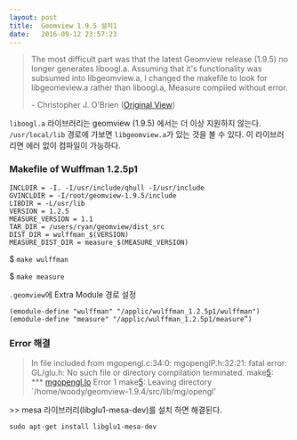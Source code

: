 ```yaml
---
layout: post
title:  Geomview 1.9.5 설치1
date:   2016-09-12 23:57:23
---
```


> The most difficult part was that the latest Geomview release (1.9.5) no longer generates liboogl.a. Assuming that it's functionality was subsumed into libgeomview.a, I changed the makefile to look for libgeomeview.a rather than liboogl.a, Measure compiled without error.
> 
> \- Christopher J. O'Brien     ([Original View](https://sourceforge.net/p/geomview/mailman/message/29503281/))

`liboogl.a` 라이브러리는 geomview (1.9.5) 에서는 더 이상 지원하지 않는다.
`/usr/local/lib` 경로에 가보면 `libgeomview.a`가 있는 것을 볼 수 있다.
이 라이브러리면 에러 없이 컴파일이 가능하다.


### **Makefile of Wulffman 1.2.5p1**

```  
INCLDIR = -I. -I/usr/include/qhull -I/usr/include  
GVINCLDIR = -I/root/geomview-1.9.5/include  
LIBDIR = -L/usr/lib  
VERSION = 1.2.5  
MEASURE_VERSION = 1.1  
TAR_DIR = /users/ryan/geomview/dist_src  
DIST_DIR = wulffman_$(VERSION)  
MEASURE_DIST_DIR = measure_$(MEASURE_VERSION)  
```

$ `make wulffman`

$ `make measure`


`.geomview`에 Extra Module 경로 설정

```shell
(emodule-define "wulffman" "/applic/wulffman_1.2.5p1/wulffman")  
(emodule-define "measure" "/applic/wulffman_1.2.5p1/measure”)
```

    
  
### **Error 해결**

> In file included from mgopengl.c:34:0:
> mgopenglP.h:32:21: fatal error: GL/glu.h: No such file or directory
> compilation terminated.
> make[5](): *** [mgopengl.lo]() Error 1
> make[5](): Leaving directory `/home/woody/geomview-1.9.4/src/lib/mg/opengl'  

\>> mesa 라이브러리(libglu1-mesa-dev)를 설치 하면 해결된다.

`sudo apt-get install libglu1-mesa-dev`